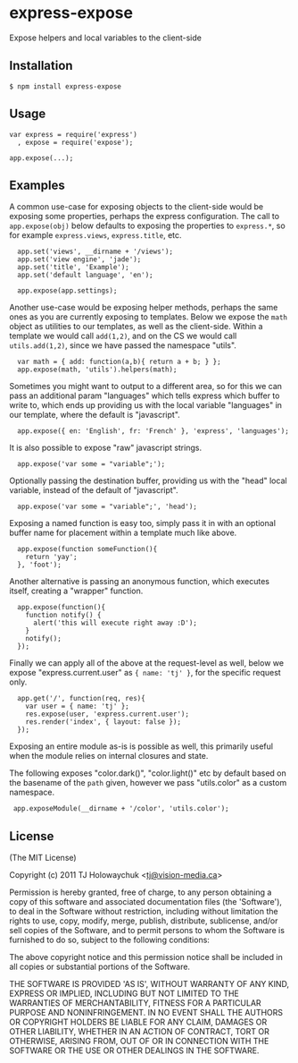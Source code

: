 
# express-expose

  Expose helpers and local variables to the client-side

## Installation

    $ npm install express-expose

## Usage

    var express = require('express')
      , expose = require('expose');

    app.expose(...);

## Examples

 A common use-case for exposing objects to the client-side would be exposing some properties, perhaps the express configuration. The call to `app.expose(obj)` below defaults to exposing the properties to `express.*`, so for example `express.views`, `express.title`, etc.

      app.set('views', __dirname + '/views');
      app.set('view engine', 'jade');
      app.set('title', 'Example');
      app.set('default language', 'en');

      app.expose(app.settings);

  Another use-case would be exposing helper methods, perhaps the same ones as you are currently exposing to templates. Below we expose the `math` object as utilities to our templates, as well as the client-side. Within a template we would call `add(1,2)`, and on the CS we would call `utils.add(1,2)`, since we have passed the namespace "utils".

      var math = { add: function(a,b){ return a + b; } };
      app.expose(math, 'utils').helpers(math);
      
  Sometimes you might want to output to a different area, so for this we can pass an additional param "languages" which tells express which buffer to write to, which ends up providing us with the local variable "languages" in our template, where the default is "javascript".

      app.expose({ en: 'English', fr: 'French' }, 'express', 'languages');


  It is also possible to expose "raw" javascript strings.

      app.expose('var some = "variable";');

  Optionally passing the destination buffer, providing us with the "head" local variable, instead of the default of "javascript".
  
      app.expose('var some = "variable";', 'head');

  Exposing a named function is easy too, simply pass it in with an optional buffer name for placement within a template much like above.

      app.expose(function someFunction(){
        return 'yay';
      }, 'foot');

   Another alternative is passing an anonymous function, which executes itself, creating a "wrapper" function.

      app.expose(function(){
        function notify() {
          alert('this will execute right away :D');
        }
        notify();
      });

 Finally we can apply all of the above at the request-level as well, below we expose "express.current.user" as `{ name: 'tj' }`, for the specific request only.

      app.get('/', function(req, res){
        var user = { name: 'tj' };
        res.expose(user, 'express.current.user');
        res.render('index', { layout: false });
      });

 Exposing an entire module as-is is possible as well, this primarily
 useful when the module relies on internal closures and state.

 The following exposes "color.dark()", "color.light()" etc by default based
 on the basename of the `path` given, however we pass "utils.color" as a custom namespace.

     app.exposeModule(__dirname + '/color', 'utils.color');


## License 

(The MIT License)

Copyright (c) 2011 TJ Holowaychuk &lt;tj@vision-media.ca&gt;

Permission is hereby granted, free of charge, to any person obtaining
a copy of this software and associated documentation files (the
'Software'), to deal in the Software without restriction, including
without limitation the rights to use, copy, modify, merge, publish,
distribute, sublicense, and/or sell copies of the Software, and to
permit persons to whom the Software is furnished to do so, subject to
the following conditions:

The above copyright notice and this permission notice shall be
included in all copies or substantial portions of the Software.

THE SOFTWARE IS PROVIDED 'AS IS', WITHOUT WARRANTY OF ANY KIND,
EXPRESS OR IMPLIED, INCLUDING BUT NOT LIMITED TO THE WARRANTIES OF
MERCHANTABILITY, FITNESS FOR A PARTICULAR PURPOSE AND NONINFRINGEMENT.
IN NO EVENT SHALL THE AUTHORS OR COPYRIGHT HOLDERS BE LIABLE FOR ANY
CLAIM, DAMAGES OR OTHER LIABILITY, WHETHER IN AN ACTION OF CONTRACT,
TORT OR OTHERWISE, ARISING FROM, OUT OF OR IN CONNECTION WITH THE
SOFTWARE OR THE USE OR OTHER DEALINGS IN THE SOFTWARE.